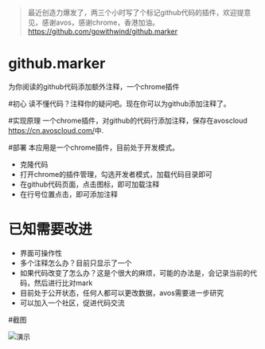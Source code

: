 >最近创造力爆发了，两三个小时写了个标记github代码的插件，欢迎提意见，感谢avos，感谢chrome，香港加油。
<https://github.com/gowithwind/github.marker>

github.marker 
=============

为你阅读的github代码添加额外注释，一个chrome插件

#初心
读不懂代码？注释你的疑问吧。现在你可以为github添加注释了。


#实现原理
一个chrome插件，对github的代码行添加注释，保存在avoscloud <https://cn.avoscloud.com/>中.

#部署
本应用是一个chrome插件，目前处于开发模式。

- 克隆代码
- 打开chrome的插件管理，勾选开发者模式，加载代码目录即可
- 在github代码页面，点击图标，即可加载注释
- 在行号位置点击，即可添加注释

# 已知需要改进

- 界面可操作性
- 多个注释怎么办？目前只显示了一个
- 如果代码改变了怎么办？这是个很大的麻烦，可能的办法是，会记录当前的代码，然后进行比对mark
- 目前处于公开状态，任何人都可以更改数据，avos需要进一步研究
- 可以加入一个社区，促进代码交流

#截图

![演示](https://cloud.githubusercontent.com/assets/2367339/4455411/0e97350e-487f-11e4-9663-1d7722513592.png)
